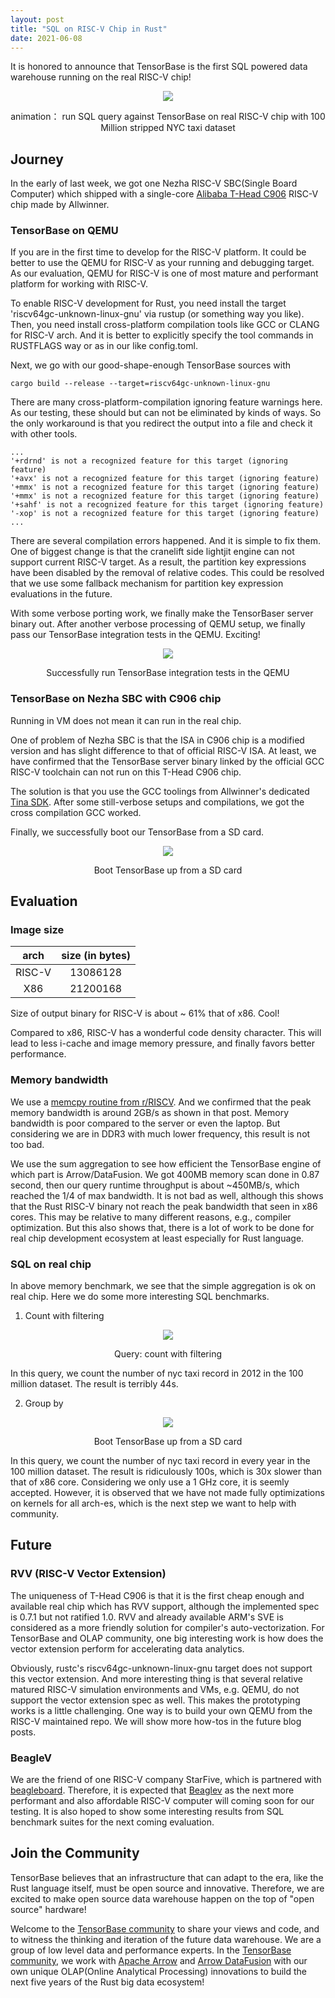 ```yaml
---
layout: post
title: "SQL on RISC-V Chip in Rust" 
date: 2021-06-08
---
```


It is honored to announce that TensorBase is the first SQL powered data warehouse running on the real RISC-V chip! 

<p></p>
<div align="center">
<img class="center_img_wider" src="/img/2021-06-08-sql_on_riscv_in_rust/base_on_nezha.gif"/>
</div>
<p align="center">animation： run SQL query against TensorBase on real RISC-V chip with 100 Million stripped NYC taxi dataset</p>

## Journey

In the early of last week, we got one Nezha RISC-V SBC(Single Board Computer) which shipped with a single-core [Alibaba T-Head C906](https://www.t-head.cn/product/c906?lang=en) RISC-V chip made by Allwinner.

### TensorBase on QEMU

If you are in the first time to develop for the RISC-V platform. It could be better to use the QEMU for RISC-V as your running and debugging target. As our evaluation, QEMU for RISC-V is one of most mature and performant platform for working with RISC-V.

To enable RISC-V development for Rust, you need install the target 'riscv64gc-unknown-linux-gnu' via rustup (or something way you like). Then, you need install cross-platform compilation tools like GCC or CLANG for RISC-V arch. And it is better to explicitly specify the tool commands in RUSTFLAGS way or as in our like config.toml.

Next, we go with our good-shape-enough TensorBase sources with 

```
cargo build --release --target=riscv64gc-unknown-linux-gnu
```

There are many cross-platform-compilation ignoring feature warnings here. As our testing, these should but can not be eliminated by kinds of ways. So the only workaround is that you redirect the output into a file and check it with other tools. 
```
...
'+rdrnd' is not a recognized feature for this target (ignoring feature)
'+avx' is not a recognized feature for this target (ignoring feature)
'+mmx' is not a recognized feature for this target (ignoring feature)
'+mmx' is not a recognized feature for this target (ignoring feature)
'+sahf' is not a recognized feature for this target (ignoring feature)
'-xop' is not a recognized feature for this target (ignoring feature)
...
```

There are several compilation errors happened. And it is simple to fix them. One of biggest change is that the cranelift side lightjit engine can not support current RISC-V target. As a result, the partition key expressions have been disabled by the removal of relative codes. This could be resolved that we use some fallback mechanism for partition key expression evaluations in the future.

With some verbose porting work, we finally make the TensorBaser server binary out. After another verbose processing of QEMU setup, we finally pass our TensorBase integration tests in the QEMU. Exciting!

<p></p>
<div align="center">
<img class="center_img_wider" src="/img/2021-06-08-sql_on_riscv_in_rust/base_on_qemu_riscv.png"/>
</div>
<p align="center">Successfully run TensorBase integration tests in the QEMU</p>

### TensorBase on Nezha SBC with C906 chip

Running in VM does not mean it can run in the real chip. 

One of problem of Nezha SBC is that the ISA in C906 chip is a modified version and has slight difference to that of official RISC-V ISA. At least, we have confirmed that the TensorBase server binary linked by the official GCC RISC-V toolchain can not run on this T-Head C906 chip. 

The solution is that you use the GCC toolings from Allwinner's dedicated [Tina SDK](https://d1.docs.allwinnertech.com/source/4_tinaversion/). After some still-verbose setups and compilations, we got the cross compilation GCC worked. 

Finally, we successfully boot our TensorBase from a SD card.

<p></p>
<div align="center">
<img class="center_img_wider" src="/img/2021-06-08-sql_on_riscv_in_rust/base_server_up_nezha.png"/>
</div>
<p align="center">Boot TensorBase up from a SD card</p>


## Evaluation

### Image size

|arch | size (in bytes)|
:-: | :-----------:
RISC-V | 13086128
X86    | 21200168

Size of output binary for RISC-V is about ~ 61% that of x86. Cool! 

Compared to x86, RISC-V has a wonderful code density character. This will lead to less i-cache and image memory pressure, and finally favors better performance.

### Memory bandwidth

We use a [memcpy routine from r/RISCV](https://www.reddit.com/r/RISCV/comments/mw50vo/test_of_standard_glibc_memcpy_vs_riscv_vector/). And we confirmed that the peak memory bandwidth is around 2GB/s as shown in that post. Memory bandwidth is poor compared to the server or even the laptop. But considering we are in DDR3 with much lower frequency, this result is not too bad.

We use the sum aggregation to see how efficient the TensorBase engine of which part is Arrow/DataFusion. We got 400MB memory scan done in 0.87 second, then our query runtime throughput is about ~450MB/s, which reached the 1/4 of max bandwidth. It is not bad as well, although this shows that the Rust RISC-V binary not reach the peak bandwidth that seen in x86 cores. This may be relative to many different reasons, e.g., compiler optimization. But this also shows that, there is a lot of work to be done for real chip development ecosystem at least especially for Rust language.

### SQL on real chip

In above memory benchmark, we see that the simple aggregation is ok on real chip. Here we do some more interesting SQL benchmarks.

1. Count with filtering

<p></p>
<div align="center">
<img class="center_img_wider" src="/img/2021-06-08-sql_on_riscv_in_rust/filtering_count.PNG"/>
</div>
<p align="center">Query: count with filtering</p>

In this query, we count the number of nyc taxi record in 2012 in the 100 million dataset. The result is terribly 44s. 

2. Group by

<p></p>
<div align="center">
<img class="center_img_wider" src="/img/2021-06-08-sql_on_riscv_in_rust/complex_query.PNG"/>
</div>
<p align="center">Boot TensorBase up from a SD card</p>

In this query, we count the number of nyc taxi record in every year in the 100 million dataset. The result is ridiculously 100s, which is 30x slower than that of x86 core. Considering we only use a 1 GHz core, it is seemly accepted. However, it is observed that we have not made fully optimizations on kernels for all arch-es, which is the next step we want to help with community. 

## Future

### RVV (RISC-V Vector Extension)

The uniqueness of T-Head C906 is that it is the first cheap enough and available real chip which has RVV support, although the implemented spec is 0.7.1 but not ratified 1.0. RVV and already available ARM's SVE is considered as a more friendly solution for compiler's auto-vectorization. For TensorBase and OLAP community, one big interesting work is how does the vector extension perform for accelerating data analytics. 

Obviously, rustc's riscv64gc-unknown-linux-gnu target does not support this vector extension. And more interesting thing is that several relative matured RISC-V simulation environments and VMs, e.g. QEMU, do not support the vector extension spec as well. This makes the prototyping works is a little challenging. One way is to build your own QEMU from the RISC-V maintained repo. We will show more how-tos in the future blog posts. 

### BeagleV

We are the friend of one RISC-V company StarFive, which is partnered with [beagleboard](https://beagleboard.org). Therefore, it is expected that [Beaglev](https://beagleboard.org/beaglev) as the next more performant and also affordable RISC-V computer will coming soon for our testing. It is also hoped to show some interesting results from SQL benchmark suites for the next coming evaluation.

## Join the Community

TensorBase believes that an infrastructure that can adapt to the era, like the Rust language itself, must be open source and innovative. Therefore, we are excited to make open source data warehouse happen on the top of "open source" hardware! 

Welcome to the [TensorBase community](https://github.com/tensorbase/tensorbase) to share your views and code, and to witness the thinking and iteration of the future data warehouse. We are a group of low level data and performance experts. In the [TensorBase community](https://github.com/tensorbase/tensorbase), we work with [Apache Arrow](https://github.com/apache/arrow-rs) and [Arrow DataFusion](https://github.com/apache/arrow-datafusion) with our own unique OLAP(Online Analytical Processing) innovations to build the next five years of the Rust big data ecosystem!
